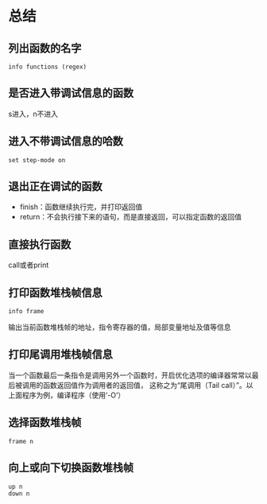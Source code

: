 # 总结

## 列出函数的名字
```
info functions (regex)
```

## 是否进入带调试信息的函数
s进入，n不进入

## 进入不带调试信息的哈数
```
set step-mode on
```

## 退出正在调试的函数
+ finish：函数继续执行完，并打印返回值
+ return：不会执行接下来的语句，而是直接返回，可以指定函数的返回值

## 直接执行函数
call或者print

## 打印函数堆栈帧信息
```
info frame
```
输出当前函数堆栈帧的地址，指令寄存器的值，局部变量地址及值等信息

## 打印尾调用堆栈帧信息
当一个函数最后一条指令是调用另外一个函数时，开启优化选项的编译器常常以最后被调用的函数返回值作为调用者的返回值，
这称之为“尾调用（Tail call）”。以上面程序为例，编译程序（使用‘-O’）

## 选择函数堆栈帧
```
frame n
```

## 向上或向下切换函数堆栈帧
```
up n
down n
```

